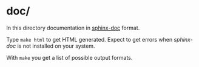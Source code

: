 doc/
====

In this directory documentation in [sphinx-doc][1] format.

Type `make html` to get HTML generated. Expect to get errors
when *sphinx-doc* is not installed on your system.

With `make` you get a list of possible output formats.

[1]: http://www.sphinx-doc.org/
